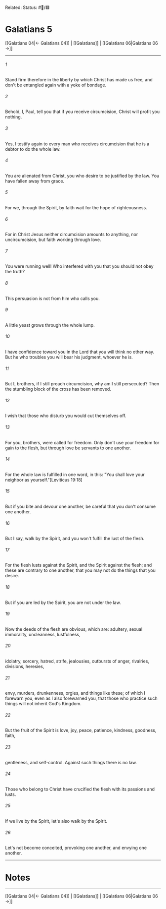Related:
Status: #📖/🟥
# Galatians 5

[[Galatians 04|← Galatians 04]] | [[Galatians]] | [[Galatians 06|Galatians 06 →]]
***



###### 1 
Stand firm therefore in the liberty by which Christ has made us free, and don't be entangled again with a yoke of bondage. 

###### 2 
Behold, I, Paul, tell you that if you receive circumcision, Christ will profit you nothing. 

###### 3 
Yes, I testify again to every man who receives circumcision that he is a debtor to do the whole law. 

###### 4 
You are alienated from Christ, you who desire to be justified by the law. You have fallen away from grace. 

###### 5 
For we, through the Spirit, by faith wait for the hope of righteousness. 

###### 6 
For in Christ Jesus neither circumcision amounts to anything, nor uncircumcision, but faith working through love. 

###### 7 
You were running well! Who interfered with you that you should not obey the truth? 

###### 8 
This persuasion is not from him who calls you. 

###### 9 
A little yeast grows through the whole lump. 

###### 10 
I have confidence toward you in the Lord that you will think no other way. But he who troubles you will bear his judgment, whoever he is. 

###### 11 
But I, brothers, if I still preach circumcision, why am I still persecuted? Then the stumbling block of the cross has been removed. 

###### 12 
I wish that those who disturb you would cut themselves off. 

###### 13 
For you, brothers, were called for freedom. Only don't use your freedom for gain to the flesh, but through love be servants to one another. 

###### 14 
For the whole law is fulfilled in one word, in this: "You shall love your neighbor as yourself."<crossref intro="5:14">[Leviticus 19:18]</crossref> 

###### 15 
But if you bite and devour one another, be careful that you don't consume one another. 

###### 16 
But I say, walk by the Spirit, and you won't fulfill the lust of the flesh. 

###### 17 
For the flesh lusts against the Spirit, and the Spirit against the flesh; and these are contrary to one another, that you may not do the things that you desire. 

###### 18 
But if you are led by the Spirit, you are not under the law. 

###### 19 
Now the deeds of the flesh are obvious, which are: adultery, sexual immorality, uncleanness, lustfulness, 

###### 20 
idolatry, sorcery, hatred, strife, jealousies, outbursts of anger, rivalries, divisions, heresies, 

###### 21 
envy, murders, drunkenness, orgies, and things like these; of which I forewarn you, even as I also forewarned you, that those who practice such things will not inherit God's Kingdom. 

###### 22 
But the fruit of the Spirit is love, joy, peace, patience, kindness, goodness, faith, 

###### 23 
gentleness, and self-control. Against such things there is no law. 

###### 24 
Those who belong to Christ have crucified the flesh with its passions and lusts. 

###### 25 
If we live by the Spirit, let's also walk by the Spirit. 

###### 26 
Let's not become conceited, provoking one another, and envying one another.

---
# Notes


***
[[Galatians 04|← Galatians 04]] | [[Galatians]] | [[Galatians 06|Galatians 06 →]]
